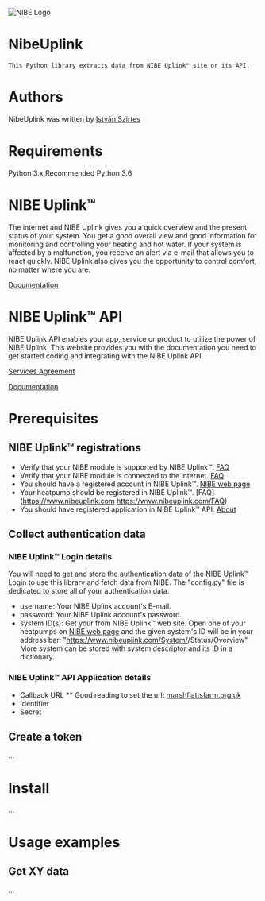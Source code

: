 
![NIBE Logo](https://www.nibeuplink.com/Content/Images/Nibe/Logo_footer.png)


# NibeUplink
	This Python library extracts data from NIBE Uplink™ site or its API.


# Authors
NibeUplink was written by [István Szirtes](https://github.com/W00D00/NIBEUplink)


# Requirements
Python 3.x
Recommended Python 3.6


# NIBE Uplink™
The internet and NIBE Uplink gives you a quick overview and the present status of your system. 
You get a good overall view and good information for monitoring and controlling your heating and hot water. 
If your system is affected by a malfunction, you receive an alert via e-mail that allows you to react quickly.
NIBE Uplink also gives you the opportunity to control comfort, no matter where you are.

[Documentation](https://www.nibeuplink.com/FAQ)


# NIBE Uplink™ API
NIBE Uplink API enables your app, service or product to utilize the power of NIBE Uplink. 
This website provides you with the documentation you need to get started coding and integrating with the NIBE Uplink API.

[Services Agreement](https://api.nibeuplink.com/Home/ApiAgreement)

[Documentation](https://api.nibeuplink.com/docs/v1)


# Prerequisites
## NIBE Uplink™ registrations
* Verify that your NIBE module is supported by NIBE Uplink™. [FAQ](https://www.nibeuplink.com/FAQ)
* Verify that your NIBE module is connected to the internet. [FAQ](https://www.nibeuplink.com/FAQ)
* You should have a registered account in NIBE Uplink™. [NIBE web page](https://www.nibeuplink.com)
* Your heatpump should be registered in NIBE Uplink™. [FAQ](https://www.nibeuplink.com https://www.nibeuplink.com/FAQ)
* You should have registered application in NIBE Uplink™ API. [About](https://api.nibeuplink.com/Home/About)

## Collect authentication data
### NIBE Uplink™ Login details
You will need to get and store the authentication data of the NIBE Uplink™ Login to use this library and fetch data from NIBE.
The "config.py" file is dedicated to store all of your authentication data.
* username:
	Your NIBE Uplink account's E-mail.
* password:
	Your NIBE Uplink account's password.
* system ID(s):
	Get your <systemid> from NIBE Uplink™ web site. 
	Open one of your heatpumps on [NIBE web page](https://www.nibeuplink.com) and the given system's ID will be in your address bar:
	"https://www.nibeuplink.com/System/<systemid>/Status/Overview"
	More system can be stored with system descriptor and its ID in a dictionary.

### NIBE Uplink™ API Application details
* Callback URL
** Good reading to set the url: [marshflattsfarm.org.uk](https://www.marshflattsfarm.org.uk/wordpress/?page_id=3480)
* Identifier
* Secret

## Create a token
...


# Install
...


# Usage examples
## Get XY data
...
